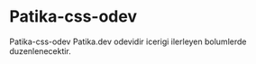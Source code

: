 # Patika-css-odev
Patika-css-odev
Patika.dev odevidir icerigi ilerleyen bolumlerde duzenlenecektir.
